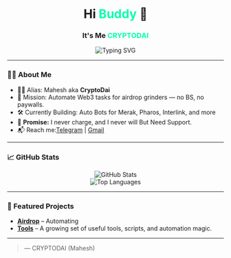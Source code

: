<!-- GitHub Profile README -->

<h1 align="center">Hi <span style="color:#00FFAA">Buddy</span> 👋</h1>
<h3 align="center">It's Me <span style="color:#00FFAA">CRYPTODAI</span></h3>
<p align="center">
  <img src="https://readme-typing-svg.demolab.com?font=Fira+Code&size=24&duration=2500&pause=1000&color=00FFAA&center=true&vCenter=true&width=480&lines=From+Airdrop+To+Automation+Dev" alt="Typing SVG" />
</p>

---

### 🧙‍♂️ About Me

- 🧑‍💻 Alias: Mahesh aka **CryptoDai**
- 🎯 Mission: Automate Web3 tasks for airdrop grinders — no BS, no paywalls.
- 🛠️ Currently Building: Auto Bots for Merak, Pharos, Interlink, and more
- 💯 **Promise:** I never charge, and I never will But Need Support.
- 📬 Reach me:[Telegram](https://t.me/planearn001) | [Gmail](mailto:cryptodai3@gmail.com)

---
### 📈 GitHub Stats

<p align="center">
  <img src="https://github-readme-stats.vercel.app/api?username=cryptodai3&show_icons=true&theme=radical" alt="GitHub Stats" />
  <br/>
  <img src="https://github-readme-stats.vercel.app/api/top-langs/?username=cryptodai3&layout=compact&theme=radical" alt="Top Languages" />
</p>

---
### 🚀 Featured Projects

- [**Airdrop**](https://t.me/cryptodai3) – Automating
- [**Tools**](https://github.com/cryptodai3?tab=repositories&q=tool) – A growing set of useful tools, scripts, and automation magic.
---

> — CRYPTODAI (Mahesh)
